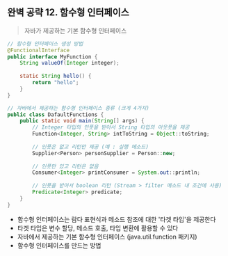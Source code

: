 ## 완벽 공략 12. 함수형 인터페이스

> 자바가 제공하는 기본 함수형 인터페이스

````java
// 함수형 인터페이스 생성 방법
@FunctionalInterface
public interface MyFunction {
    String valueOf(Integer integer);
    
    static String hello() {
        return "hello";
    }
}
````

````java
// 자바에서 제공하는 함수형 인터페이스 종류 (크게 4가지)
public class DafaultFunctions {
    public static void main(String[] args) {
        // Integer 타입의 인풋을 받아서 String 타입의 아웃풋을 제공
        Function<Integer, String> intToString = Object::toString;
        
        // 인풋은 없고 리턴만 제공 (예 : 실행 메소드)
        Supplier<Person> personSupplier = Person::new;
        
        // 인풋만 있고 리턴은 없음
        Consumer<Integer> printConsumer = System.out::println;
        
        // 인풋을 받아서 boolean 리턴 (Stream > filter 메소드 내 조건에 사용)
        Predicate<Integer> predicate;
    }
}
````

- 함수형 인터페이스는 람다 표현식과 메소드 참조에 대한 '타겟 타입'을 제공한다
- 타겟 타입은 변수 할당, 메소드 호출, 타입 변환에 활용할 수 있다
- 자바에서 제공하는 기본 함수형 인터페이스 (java.util.function 패키지)
- 함수형 인터페이스를 만드는 방법
